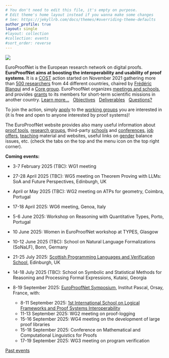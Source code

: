 ```yaml
---
# You don't need to edit this file, it's empty on purpose.
# Edit theme's home layout instead if you wanna make some changes
# See: https://jekyllrb.com/docs/themes/#overriding-theme-defaults
author_profile: true
layout: single
#layout: collection
#collection: events
#sort_order: reverse
---
```


<img src="/_pages/WG1/Jun2022/group_with_frederic.jpg"/>

EuroProofNet is the European research network on digital proofs.
**EuroProofNet aims at boosting the interoperability and usability of
proof systems**.
It is a [COST](http://cost.eu) action started on November 2021
gathering more than [500 researchers](https://www.cost.eu/actions/CA20111/#tabs+Name:Working%20Groups%20and%20Membership) from 44 different countries, chaired by [Frédéric Blanqui](https://blanqui.gitlabpages.inria.fr/) and a [Core group](../contact).
EuroProofNet organizes [meetings and schools](../events), and provides
[grants](../grants) to its members for short-term scientific missions
in another country. [Learn more...](../description) &nbsp; [Objectives](../objectives) &nbsp; [Deliverables](../deliverables) &nbsp; [Questions?](../contact)

To join the action, simply
[apply](https://e-services.cost.eu/action/CA20111/working-groups/apply)
to the [working groups](../wg) you are interested in (it is free and open to anyone interested by proof systems)!

The EuroProofNet website provides also many useful information about
[proof tools](../tools), [research groups](../groups), third-party
[schools](../schools) and [conferences](../conferences), [job
offers](../jobs), [teaching](../teaching) material and websites,
useful links on [gender](../gender-balance) balance issues,
etc. (check the tabs on the top and the menu icon on the top right
corner).

**Coming events:**

- 3-7 February 2025 (TBC): WG1 meeting

- 27-28 April 2025 (TBC): WG5 meeting on Theorem Proving with LLMs: SoA and Future Perspectives, Edinburgh, UK

- April or May 2025 (TBC): WG2 meeting on ATPs for geometry, Coimbra, Portugal

- 17-18 April 2025: WG6 meeting, Genoa, Italy

- 5-6 June 2025: Workshop on Reasoning with Quantitative Types, Porto, Portugal

- 10 June 2025: Women in EuroProofNet workshop at TYPES, Glasgow

- 10-12 June 2025 (TBC): School on Natural Language Formalizations (SoNaLF), Bonn, Germany

- 21-25 July 2025: [Scottish Programming Languages and Verification School](https://spli.scot/splv/2025-edinburgh/), Edinburgh, UK

- 14-18 July 2025 (TBC): School on Symbolic and Statistical Methods for Reasoning and Processing Formal Expressions, Kutaisi, Georgia

- 8-19 September 2025: [EuroProofNet Symposium](../Symposium), Institut Pascal, Orsay, France, with:
    - 8-11 September 2025: [1st International School on Logical Frameworks and Proof Systems Interoperability](../LFPSI24)
    - 11-13 September 2025: WG2 meeting on proof-logging
    - 15-16 September 2025: WG4 meeting on the development of large proof libraries
    - 15-18 September 2025: Conference on Mathematical and Computational Linguistics for Proofs
    - 17-19 September 2025: WG3 meeting on program verification

[Past events](../events)
